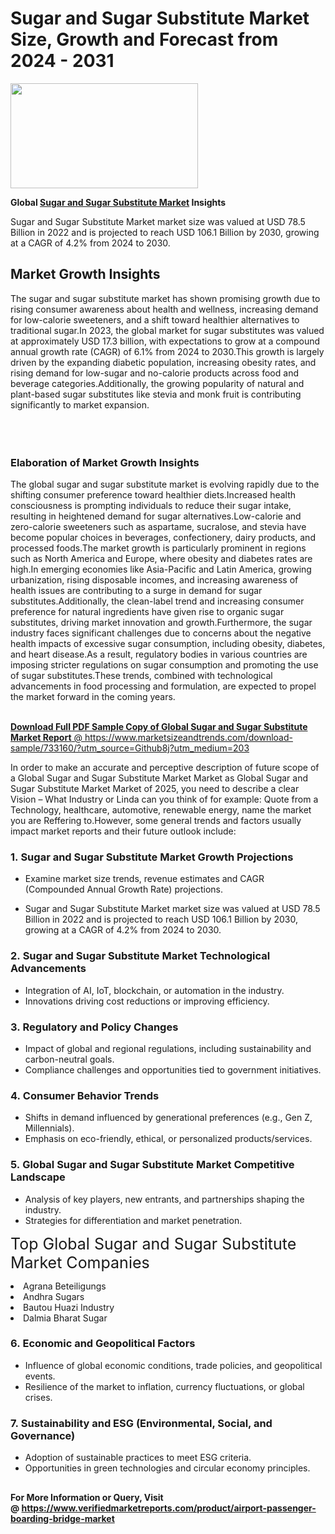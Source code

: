 <H1>Sugar and Sugar Substitute Market Size, Growth and Forecast from 2024 - 2031</H1><img class="aligncenter size-medium wp-image-584254" src="https://thirdeyenews.in/wp-content/uploads/2024/09/Global-Market-Research-300x168.jpeg" alt="" width="300" height="168" /><p><strong>Global&nbsp;<a href="https://www.marketsizeandtrends.com/download-sample/733160/?utm_source=Github8j?utm_medium=203">Sugar and Sugar Substitute Market</a> Insights</strong></p><p>Sugar and Sugar Substitute Market market size was valued at USD 78.5 Billion in 2022 and is projected to reach USD 106.1 Billion by 2030, growing at a CAGR of 4.2% from 2024 to 2030.</p><p><h2>Market Growth Insights</h2> The sugar and sugar substitute market has shown promising growth due to rising consumer awareness about health and wellness, increasing demand for low-calorie sweeteners, and a shift toward healthier alternatives to traditional sugar.In 2023, the global market for sugar substitutes was valued at approximately USD 17.3 billion, with expectations to grow at a compound annual growth rate (CAGR) of 6.1% from 2024 to 2030.This growth is largely driven by the expanding diabetic population, increasing obesity rates, and rising demand for low-sugar and no-calorie products across food and beverage categories.Additionally, the growing popularity of natural and plant-based sugar substitutes like stevia and monk fruit is contributing significantly to market expansion.<br><br> <a href="javascript:void(0);" class="download-sample-link"></a> <br><br> <h3>Elaboration of Market Growth Insights</h3> The global sugar and sugar substitute market is evolving rapidly due to the shifting consumer preference toward healthier diets.Increased health consciousness is prompting individuals to reduce their sugar intake, resulting in heightened demand for sugar alternatives.Low-calorie and zero-calorie sweeteners such as aspartame, sucralose, and stevia have become popular choices in beverages, confectionery, dairy products, and processed foods.The market growth is particularly prominent in regions such as North America and Europe, where obesity and diabetes rates are high.In emerging economies like Asia-Pacific and Latin America, growing urbanization, rising disposable incomes, and increasing awareness of health issues are contributing to a surge in demand for sugar substitutes.Additionally, the clean-label trend and increasing consumer preference for natural ingredients have given rise to organic sugar substitutes, driving market innovation and growth.Furthermore, the sugar industry faces significant challenges due to concerns about the negative health impacts of excessive sugar consumption, including obesity, diabetes, and heart disease.As a result, regulatory bodies in various countries are imposing stricter regulations on sugar consumption and promoting the use of sugar substitutes.These trends, combined with technological advancements in food processing and formulation, are expected to propel the market forward in the coming years.<br><br> <a href="javascript:void(0);" class="get-more-link"></p><p><span class=""><strong>Download Full PDF Sample Copy of Global Sugar and Sugar Substitute Market Report</strong> @ <a href="https://www.marketsizeandtrends.com/download-sample/733160/?utm_source=Github8j?utm_medium=203" target="_blank">https://www.marketsizeandtrends.com/download-sample/733160/?utm_source=Github8j?utm_medium=203</a></span></p><p>In order to make an accurate and perceptive description of future scope of a Global&nbsp;Sugar and Sugar Substitute Market Market as Global&nbsp;Sugar and Sugar Substitute Market Market of 2025, you need to describe a clear Vision &ndash; What Industry or Linda can you think of for example: Quote from a Technology, healthcare, automotive, renewable energy, name the market you are Reffering to.However, some general trends and factors usually impact market reports and their future outlook include:</p><h3>1.&nbsp;<strong>Sugar and Sugar Substitute Market Growth Projections</strong></h3><ul><li>Examine market size trends, revenue estimates and CAGR (Compounded Annual Growth Rate) projections.</li><li><p>Sugar and Sugar Substitute Market market size was valued at USD 78.5 Billion in 2022 and is projected to reach USD 106.1 Billion by 2030, growing at a CAGR of 4.2% from 2024 to 2030.</p></li></ul><h3>2.&nbsp;<strong>Sugar and Sugar Substitute Market Technological Advancements</strong></h3><ul><li>Integration of AI, IoT, blockchain, or automation in the industry.</li><li>Innovations driving cost reductions or improving efficiency.</li></ul><h3>3.&nbsp;<strong>Regulatory and Policy Changes</strong></h3><ul><li>Impact of global and regional regulations, including sustainability and carbon-neutral goals.</li><li>Compliance challenges and opportunities tied to government initiatives.</li></ul><h3>4.&nbsp;<strong>Consumer Behavior Trends</strong></h3><ul><li>Shifts in demand influenced by generational preferences (e.g., Gen Z, Millennials).</li><li>Emphasis on eco-friendly, ethical, or personalized products/services.</li></ul><h3>5.&nbsp;<strong>Global Sugar and Sugar Substitute Market Competitive Landscape</strong></h3><ul><li>Analysis of key players, new entrants, and partnerships shaping the industry.</li><li>Strategies for differentiation and market penetration.</li></ul><p data-pm-slice="1 1 []"><span style="color: inherit; font-family: inherit; font-size: 25px;">Top Global Sugar and Sugar Substitute Market Companies</span></p><div class="" data-test-id=""><p><li>Agrana Beteiligungs</li><li> Andhra Sugars</li><li> Bautou Huazi Industry</li><li> Dalmia Bharat Sugar</li></p></div><h3>6.&nbsp;<strong>Economic and Geopolitical Factors</strong></h3><ul><li>Influence of global economic conditions, trade policies, and geopolitical events.</li><li>Resilience of the market to inflation, currency fluctuations, or global crises.</li></ul><h3>7.&nbsp;<strong>Sustainability and ESG (Environmental, Social, and Governance)</strong></h3><ul><li>Adoption of sustainable practices to meet ESG criteria.</li><li>Opportunities in green technologies and circular economy principles.</li></ul><h2><strong style="font-size: 14px;">For More Information or Query, Visit @&nbsp;</strong><a style="background-color: #ffffff; font-size: 14px;" href="https://www.marketsizeandtrends.com/report/sugar-and-sugar-substitute-market/" target="_blank">https://www.verifiedmarketreports.com/product/airport-passenger-boarding-bridge-market</a></h2>